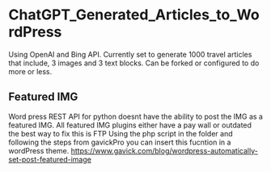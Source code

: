 # ChatGPT_Generated_Articles_to_WordPress
Using OpenAI and Bing API.
Currently set to generate 1000 travel articles that include, 3 images and 3 text blocks.
Can be forked or configured to do more or less.


## Featured IMG
Word press REST API for python doesnt have the ability to post the IMG as a featured IMG.
All featured IMG plugins either have a pay wall or outdated the best way to fix this is FTP
Using the php script in the folder and following the steps from gavickPro you can insert this fucntion in a wordPress theme.
https://www.gavick.com/blog/wordpress-automatically-set-post-featured-image
